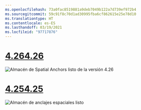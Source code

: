 ```yaml
---
ms.openlocfilehash: 73a0fac8519881a9deb7049b122a7d739ef972b4
ms.sourcegitcommit: 59c91f8c70d1ad30995fba6cf862615e25e78d10
ms.translationtype: HT
ms.contentlocale: es-ES
ms.lasthandoff: 03/19/2021
ms.locfileid: "97717876"
---
```

# <a name="426"></a>[<span data-ttu-id="be32a-101">4.26</span><span class="sxs-lookup"><span data-stu-id="be32a-101">4.26</span></span>](#tab/426)

![Almacén de Spatial Anchors listo de la versión 4.26](../images/local-spatial-anchors-img-01.png)

# <a name="425"></a>[<span data-ttu-id="be32a-103">4.25</span><span class="sxs-lookup"><span data-stu-id="be32a-103">4.25</span></span>](#tab/425)

![Almacén de anclajes espaciales listo](../images/unreal-spatialanchors-store-ready.PNG)

